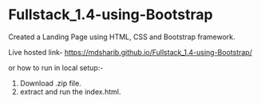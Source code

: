 # Fullstack_1.4-using-Bootstrap


Created a Landing Page using HTML, CSS and Bootstrap framework.


Live hosted link-
https://mdsharib.github.io/Fullstack_1.4-using-Bootstrap/


or 
how to run in local setup:-
1) Download .zip file.
2) extract and run the index.html.

